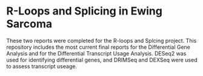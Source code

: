# R-Loops and Splicing in Ewing Sarcoma
These two reports were completed for the R-loops and Splcing project.  This repository includes the most current final reports for the Differential Gene Analysis and for the Differential Transcript Usage Analysis.
DESeq2 was used for identifying differential genes, and DRIMSeq and DEXSeq were used to assess transcript useage.
